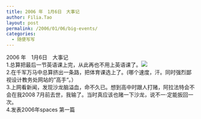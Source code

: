 ```yaml
---
title: 2006 年　1月6日　大事记
author: Filia.Tao
layout: post
permalink: /2006/01/06/big-events/
categories:
  - 随便写写
---
```

<div>
  2006 年　1月6日　大事记<br /> 1.总算把最后一节英语课上完，从此再也不用上英语课了。<img src="/rte/emoticons/smile_teeth.gif" /><br /> 2.在千军万马中总算挤出一条路，把体育课选上了。(哪个速度，汗。同时强烈鄙视设计教务处网站的”高手“。）<br /> 3.上网看新闻，发现沙龙脑溢血，命不久已。想到高中时跟人打赌，阿拉法特会不会在我2008 7月前去世，我输了。当时真应该也赌一下沙龙，说不一·定能扳回一次。<br /> 4.发表2006年spaces 第一篇
</div>

<img width="1" height="1" border="0" src="http://c.services.spaces.live.com/CollectionWebService/c.gif?space=why-gudu&#038;page=RSS%3a+2006+%e5%b9%b4%e3%80%801%e6%9c%886%e6%97%a5%e3%80%80%e5%a4%a7%e4%ba%8b%e8%ae%b0&#038;referrer=" /><img width="0" height="0" src="http://c.live.com/c.gif?NC=31263&#038;NA=1149&#038;PI=73329&#038;RF=&#038;DI=3919&#038;PS=85545&#038;TP=why-gudu.spaces.live.com&#038;GT1=why-gudu%3b2052" />